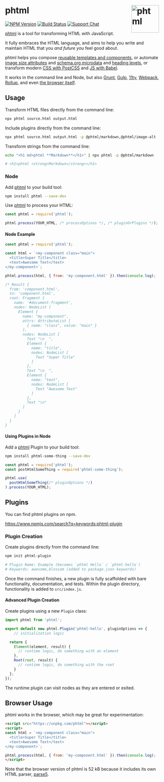 # phtml [<img src="https://phtml.io/logo.svg" alt="phtml" width="90" height="90" align="right">][phtml]

[![NPM Version][npm-img]][npm-url]
[![Build Status][cli-img]][cli-url]
[![Support Chat][git-img]][git-url]

[phtml] is a tool for transforming HTML with JavaScript.

It fully embraces the HTML language, and aims to help you write and maintain
HTML that you _and future you_ feel good about.

phtml helps you compose [reusable templates and components](https://github.com/phtmlorg/phtml-template),
or automate [image size attributes](https://github.com/phtmlorg/phtml-image-size)
and [schema.org microdata](https://github.com/phtmlorg/phtml-schema) and [heading levels](https://github.com/phtmlorg/phtml-h-element),
or transform modern [CSS with PostCSS](https://github.com/phtmlorg/phtml-css)
and [JS with Babel](https://github.com/phtmlorg/phtml-js).

It works in the command line and Node, but also [Grunt], [Gulp],
[<abbr title="Eleventy">11ty</abbr>][11ty], [Webpack], [Rollup], and even
[the browser itself][browser].

## Usage

Transform HTML files directly from the command line:

```bash
npx phtml source.html output.html
```

Include plugins directly from the command line:

```bash
npx phtml source.html output.html -p @phtml/markdown,@phtml/image-alt
```

Transform strings from the command line:

```bash
echo "<h1 md>phtml **Markdown**</h1>" | npx phtml -p @phtml/markdown

# <h1>phtml <strong>Markdown</strong></h1>
```

### Node

Add [phtml] to your build tool:

```bash
npm install phtml --save-dev
```

Use [phtml] to process your HTML:

```js
const phtml = require('phtml');

phtml.process(YOUR_HTML, /* processOptions */, /* pluginOrPlugins */);
```

#### Node Example

```js
const phtml = require('phtml');

const html = `<my-component class="main">
  <title>Super Title</title>
  <text>Awesome Text</text>
</my-component>`;

phtml.process(html, { from: 'my-component.html' }).then(console.log);

/* Result {
  from: 'component.html',
  to: 'component.html',
  root: Fragment {
    name: '#document-fragment',
    nodes: NodeList [
      Element {
        name: "my-component",
        attrs: AttributeList [
          { name: "class", value: "main" }
        ],
        nodes: NodeList [
          Text "\n  ",
          Element {
            name: "title",
            nodes: NodeList [
              Text "Super Title"
            ]
          },
          Text "\n  ",
          Element {
            name: "text",
            nodes: NodeList [
              Text "Awesome Text"
            ]
          },
          Text "\n"
        ]
      }
    ]
  }
}
```

#### Using Plugins in Node

Add a [phtml] Plugin to your build tool:

```bash
npm install phtml-some-thing --save-dev
```

```js
const phtml = require('phtml');
const postHtmlSomeThing = require('phtml-some-thing');

phtml.use(
  postHtmlSomeThing(/* pluginOptions */)
).process(YOUR_HTML);
```

## Plugins

You can find phtml plugins on npm.

https://www.npmjs.com/search?q=keywords:phtml-plugin

### Plugin Creation

Create plugins directly from the command line:

```bash
npm init phtml-plugin

# Plugin Name: Example (becomes `phtml Hello` / `phtml-hello`)
# Keywords: awesome,blossom (added to package.json keywords)
```

Once the command finishes, a new plugin is fully scaffolded with bare
functionality, documentation, and tests. Within the plugin directory,
functionality is added to `src/index.js`.

#### Advanced Plugin Creation

Create plugins using a new `Plugin` class:

```js
import phtml from 'phtml';

export default new phtml.Plugin('phtml-hello', pluginOptions => {
	// initialization logic

  return {
    Element(element, result) {
      // runtime logic, do something with an element
    },
    Root(root, result) {
      // runtime logic, do something with the root
    }
  };
});
```

The runtime plugin can visit nodes as they are entered or exited.

## Browser Usage

phtml works in the browser, which may be great for experimentation:

```html
<script src="https://unpkg.com/phtml"></script>
<script>
const html = `<my-component class="main">
  <title>Super Title</title>
  <text>Awesome Text</text>
</my-component>`;

phtml.process(html, { from: 'my-component.html' }).then(console.log);
</script>
```

Note that the browser version of phtml is 52 kB because it includes its own
HTML parser, [parse5].

[cli-img]: https://img.shields.io/travis/phtmlorg/phtml.svg
[cli-url]: https://travis-ci.org/phtmlorg/phtml
[git-img]: https://img.shields.io/badge/support-chat-blue.svg
[git-url]: https://gitter.im/postcss/postcss
[npm-img]: https://img.shields.io/npm/v/phtml.svg
[npm-url]: https://www.npmjs.com/package/phtml

[11ty]: https://github.com/phtmlorg/phtml-11ty
[browser]: https://unpkg.com/phtml/
[Grunt]: https://github.com/phtmlorg/grunt-phtml
[Gulp]: https://github.com/phtmlorg/gulp-phtml
[parse5]: https://github.com/inikulin/parse5
[phtml]: https://github.com/phtmlorg/phtml
[Rollup]: https://github.com/phtmlorg/rollup-plugin-phtml
[Webpack]: https://github.com/phtmlorg/phtml-loader
